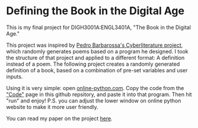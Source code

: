 # Defining the Book in the Digital Age
This is my final project for DIGH3001A:ENGL3401A, "The Book in the Digital Age." 

This project was inspired by [Pedro Barbarossa's Cyberliterature project](https://collection.eliterature.org/3/works/cyberliterature/PB_ELC3.html#annotations:eczrKBJ5Eeul8YvJvHSACA), which randomly generates poems based on a program he designed. I took the structure of that project and applied to a different format: A definition instead of a poem. The following project creates a randomly generated definition of a book, based on a combination of pre-set variables and user inputs. 

Using it is very simple: open [online-python.com](https://www.online-python.com/). Copy the code from the ["Code"](https://github.com/zoe-f-cyborg/definition_of_a_book_project/blob/main/Code) page in this github repsitory, and paste it into that program. Then hit "run" and enjoy!
P.S. you can adjust the lower window on online python website to make it more user friendly. 

You can read my paper on the project [here](https://github.com/zoe-f-cyborg/definition_of_a_book_project/blob/main/Final_Paper.md).
